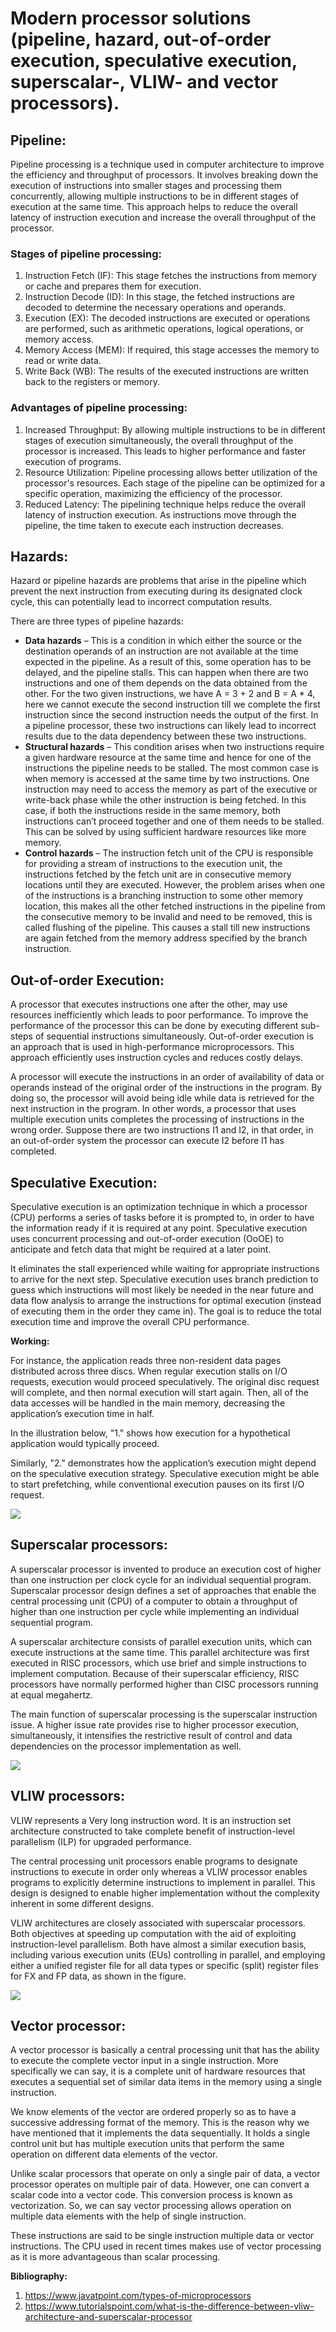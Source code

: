 ﻿# <a name="_5hz9foxy4t6d"></a>**Modern processor solutions (pipeline, hazard, out-of-order execution, speculative execution, superscalar-, VLIW- and vector processors).**
## <a name="_p2uk4xl36pgi"></a>**Pipeline:**
Pipeline processing is a technique used in computer architecture to improve the efficiency and throughput of processors. It involves breaking down the execution of instructions into smaller stages and processing them concurrently, allowing multiple instructions to be in different stages of execution at the same time. This approach helps to reduce the overall latency of instruction execution and increase the overall throughput of the processor.
### <a name="_31x5imkfiv70"></a>**Stages of pipeline processing:**
1. Instruction Fetch (IF): This stage fetches the instructions from memory or cache and prepares them for execution.
1. Instruction Decode (ID): In this stage, the fetched instructions are decoded to determine the necessary operations and operands.
1. Execution (EX): The decoded instructions are executed or operations are performed, such as arithmetic operations, logical operations, or memory access.
1. Memory Access (MEM): If required, this stage accesses the memory to read or write data.
1. Write Back (WB): The results of the executed instructions are written back to the registers or memory.
### <a name="_2qmvjgi4teis"></a>**Advantages of pipeline processing:**
1. Increased Throughput: By allowing multiple instructions to be in different stages of execution simultaneously, the overall throughput of the processor is increased. This leads to higher performance and faster execution of programs.
1. Resource Utilization: Pipeline processing allows better utilization of the processor's resources. Each stage of the pipeline can be optimized for a specific operation, maximizing the efficiency of the processor.
1. Reduced Latency: The pipelining technique helps reduce the overall latency of instruction execution. As instructions move through the pipeline, the time taken to execute each instruction decreases.
## <a name="_gyrz4n5yrrm7"></a>**Hazards:**
Hazard or pipeline hazards are problems that arise in the pipeline which prevent the next instruction from executing during its designated clock cycle, this can potentially lead to incorrect computation results. 

There are three types of pipeline hazards:

- **Data hazards** – This is a condition in which either the source or the destination operands of an instruction are not available at the time expected in the pipeline. As a result of this, some operation has to be delayed, and the pipeline stalls. This can happen when there are two instructions and one of them depends on the data obtained from the other. For the two given instructions, we have A = 3 + 2 and B = A \* 4, here we cannot execute the second instruction till we complete the first instruction since the second instruction needs the output of the first. In a pipeline processor, these two instructions can likely lead to incorrect results due to the data dependency between these two instructions.
- **Structural hazards** – This condition arises when two instructions require a given hardware resource at the same time and hence for one of the instructions the pipeline needs to be stalled. The most common case is when memory is accessed at the same time by two instructions. One instruction may need to access the memory as part of the executive or write-back phase while the other instruction is being fetched. In this case, if both the instructions reside in the same memory, both instructions can’t proceed together and one of them needs to be stalled. This can be solved by using sufficient hardware resources like more memory.
- **Control hazards** – The instruction fetch unit of the CPU is responsible for providing a stream of instructions to the execution unit, the instructions fetched by the fetch unit are in consecutive memory locations until they are executed. However, the problem arises when one of the instructions is a branching instruction to some other memory location, this makes all the other fetched instructions in the pipeline from the consecutive memory to be invalid and need to be removed, this is called flushing of the pipeline. This causes a stall till new instructions are again fetched from the memory address specified by the branch instruction.
## <a name="_bhex2meo31g6"></a>**Out-of-order Execution:**
A processor that executes instructions one after the other, may use resources inefficiently which leads to poor performance. To improve the performance of the processor this can be done by executing different sub-steps of sequential instructions simultaneously. Out-of-order execution is an approach that is used in high-performance microprocessors. This approach efficiently uses instruction cycles and reduces costly delays. 

A processor will execute the instructions in an order of availability of data or operands instead of the original order of the instructions in the program. By doing so, the processor will avoid being idle while data is retrieved for the next instruction in the program. In other words, a processor that uses multiple execution units completes the processing of instructions in the wrong order. Suppose there are two instructions I1 and I2, in that order, in an out-of-order system the processor can execute I2 before I1 has completed.
## <a name="_2nimzrdkpgj"></a>**Speculative Execution:**
Speculative execution is an optimization technique in which a processor (CPU) performs a series of tasks before it is prompted to, in order to have the information ready if it is required at any point. Speculative execution uses concurrent processing and out-of-order execution (OoOE) to anticipate and fetch data that might be required at a later point. 

It eliminates the stall experienced while waiting for appropriate instructions to arrive for the next step.  Speculative execution uses branch prediction to guess which instructions will most likely be needed in the near future and data flow analysis to arrange the instructions for optimal execution (instead of executing them in the order they came in). The goal is to reduce the total execution time and improve the overall CPU performance.

**Working:**

For instance, the application reads three non-resident data pages distributed across three discs. When regular execution stalls on I/O requests, execution would proceed speculatively. The original disc request will complete, and then normal execution will start again. Then, all of the data accesses will be handled in the main memory, decreasing the application’s execution time in half.

In the illustration below, "1." shows how execution for a hypothetical application would typically proceed.

Similarly, "2." demonstrates how the application’s execution might depend on the speculative execution strategy. Speculative execution might be able to start prefetching, while conventional execution pauses on its first I/O request.

![](Aspose.Words.928a6fcc-698a-4916-b70c-0ef6ce080d5f.001.png)
## <a name="_w6eg81mzafyt"></a>**Superscalar processors:**
A superscalar processor is invented to produce an execution cost of higher than one instruction per clock cycle for an individual sequential program. Superscalar processor design defines a set of approaches that enable the central processing unit (CPU) of a computer to obtain a throughput of higher than one instruction per cycle while implementing an individual sequential program.

A superscalar architecture consists of parallel execution units, which can execute instructions at the same time. This parallel architecture was first executed in RISC processors, which use brief and simple instructions to implement computation. Because of their superscalar efficiency, RISC processors have normally performed higher than CISC processors running at equal megahertz.

The main function of superscalar processing is the superscalar instruction issue. A higher issue rate provides rise to higher processor execution, simultaneously, it intensifies the restrictive result of control and data dependencies on the processor implementation as well.

![](Aspose.Words.928a6fcc-698a-4916-b70c-0ef6ce080d5f.002.png)
## <a name="_fcxokdtja5pz"></a>**VLIW processors:**
VLIW represents a Very long instruction word. It is an instruction set architecture constructed to take complete benefit of instruction-level parallelism (ILP) for upgraded performance.

The central processing unit processors enable programs to designate instructions to execute in order only whereas a VLIW processor enables programs to explicitly determine instructions to implement in parallel. This design is designed to enable higher implementation without the complexity inherent in some different designs.

VLIW architectures are closely associated with superscalar processors. Both objectives at speeding up computation with the aid of exploiting instruction-level parallelism. Both have almost a similar execution basis, including various execution units (EUs) controlling in parallel, and employing either a unified register file for all data types or specific (split) register files for FX and FP data, as shown in the figure.

![](Aspose.Words.928a6fcc-698a-4916-b70c-0ef6ce080d5f.003.png)
## <a name="_l7iatf81iyw0"></a>**Vector processor:**
A vector processor is basically a central processing unit that has the ability to execute the complete vector input in a single instruction. More specifically we can say, it is a complete unit of hardware resources that executes a sequential set of similar data items in the memory using a single instruction.

We know elements of the vector are ordered properly so as to have a successive addressing format of the memory. This is the reason why we have mentioned that it implements the data sequentially. It holds a single control unit but has multiple execution units that perform the same operation on different data elements of the vector.

Unlike scalar processors that operate on only a single pair of data, a vector processor operates on multiple pair of data. However, one can convert a scalar code into a vector code. This conversion process is known as vectorization. So, we can say vector processing allows operation on multiple data elements with the help of single instruction.

These instructions are said to be single instruction multiple data or vector instructions. The CPU used in recent times makes use of vector processing as it is more advantageous than scalar processing.

**Bibliography:**

1. <https://www.javatpoint.com/types-of-microprocessors>
1. <https://www.tutorialspoint.com/what-is-the-difference-between-vliw-architecture-and-superscalar-processor>
